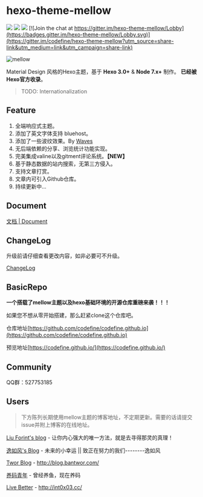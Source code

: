 hexo-theme-mellow
=================
[![](https://img.shields.io/badge/release-v1.2.8-blue.svg?style=flat-square)](https://github.com/codefine/hexo-theme-mellow/releases)
[![](https://img.shields.io/badge/document-CN-green.svg?style=flat-square)](https://github.com/codefine/hexo-theme-mellow/wiki)
[![](https://img.shields.io/badge/preview-Michael.Lu's%20blog-ff69b4.svg?style=flat-square)](https://blog.lujingtao.com)
[![Join the chat at https://gitter.im/hexo-theme-mellow/Lobby](https://badges.gitter.im/hexo-theme-mellow/Lobby.svg)](https://gitter.im/codefine/hexo-theme-mellow?utm_source=share-link&utm_medium=link&utm_campaign=share-link)

![mellow](http://blog.lujingtao.com/uploads/show.jpg)

Material Design 风格的Hexo主题，基于 **Hexo 3.0+** & **Node 7.x+** 制作。 **已经被Hexo官方收录**。

> TODO: Internationalization

## Feature

1. 全端响应式主题。
2. 添加了英文字体支持 bluehost。
3. 添加了一些波纹效果。By [Waves](https://github.com/fians/Waves)
4. 无后端依赖的分享、浏览统计功能实现。
5. 完美集成valine以及gitment评论系统。**【NEW】**
6. 基于静态数据的站内搜索，无第三方侵入。
7. 支持文章打赏。
8. 文章内可引入Github仓库。
9. 持续更新中... 

## Document

[文档 | Document](https://github.com/codefine/hexo-theme-mellow/wiki)

## ChangeLog

升级前请仔细查看更改内容，如非必要可不升级。

[ChangeLog](https://github.com/codefine/hexo-theme-mellow/releases)

## BasicRepo

**一个搭载了mellow主题以及hexo基础环境的开源仓库重磅来袭！！！**

如果您不想从零开始搭建，那么赶紧clone这个仓库吧。

仓库地址[https://github.com/codefine/codefine.github.io](https://github.com/codefine/codefine.github.io)

预览地址[https://codefine.github.io/](https://codefine.github.io/)

## Community

QQ群：527753185

## Users

> 下方陈列长期使用mellow主题的博客地址，不定期更新。需要的话请提交issue并附上博客的在线地址。

[Liu Forint's blog](https://blog.liufulin.online/) - 让你内心强大的唯一方法，就是去寻得那灵的真理！

[逸如风's Blog](http://www.sivan0222.cn/) - 未来的小幸运 || 致正在努力的我们--------逸如风

[Twor Blog](http://blog.bantwor.com/) - http://blog.bantwor.com/

[养码青年](https://runzhenghengbin.github.io/) - 曾经养鱼，现在养码

[Live Better](http://int0x03.cc/) - http://int0x03.cc/
